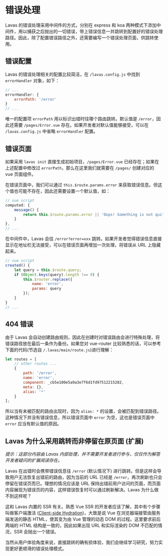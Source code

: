 # 错误处理

Lavas 的错误处理采用中间件的方式，分别在 express 和 koa 两种模式下添加中间件，用以捕获之后抛出的一切错误，带上错误信息一并跳转到配置好的错误处理路径。因此，除了配置错误路径之外，还需要编写一个错误处理页面，供跳转使用。

## 错误配置

Lavas 的错误处理相关的配置比较简洁，在 `/lavas.config.js` 中找到 `errorHandler` 对象，如下：

```javascript
// ...
errorHandler: {
    errorPath: '/error'
}
// ...
```

唯一的配置项 `errorPath` 用以标识出错时往哪个路由跳转。默认值是 `/error`，因此还需要 `/pages/Error.vue` 存在。如果开发者对默认值能够接受，可以在 `/lavas.config.js` 中省略 `errorHandler` 配置。

## 错误页面

如果采用 `lavas init` 直接生成初始项目，`/pages/Error.vue` 已经存在；如果在上述配置中修改过 `errorPath`，那么在这里我们就需要在 `/pages/` 创建对应的 vue 页面组件。

在错误页面中，我们可以通过 `this.$route.params.error` 来获取错误信息。但这个值也可能不存在，因此还需要设置一个默认值，如：

```javascript
// vue script
computed: {
    message() {
        return this.$route.params.error || 'Oops! Something is not quite right o(╥﹏╥)o';
    }
},
// ...
```

在中间件中，Lavas 会往 `/error?error=xxx` 跳转。如果开发者觉得错误信息直接显示在地址栏无法接受，可以在错误页面再增加一次处理，将错误从 URL 上隐藏起来。

```javascript
// vue script
created() {
    let query = this.$route.query;
    if (Object.keys(query).length !== 0) {
        this.$router.replace({
            name: 'error',
            params: query
        });
    }
}
// ...
```

## 404 错误

由于 Lavas 会自动创建路由规则，因此在创建时对错误路由会进行特殊处理，将错误路径放在最后一条作为备份。如果您对 vue-router 比较熟悉的话，可以参考下面的代码(节选自 `/.lavas/main/route.js`)进行理解：

```javascript
let routes = [
    // other routes ...
    {
        path: '/error',
        name: 'error',
        component: _cb5e100e5a9a3e7f6d1fd97512215282,
        meta: {},
        alias: '*'
    }
];
```

所以当有未被匹配的路由出现时，因为 `alias: *` 的设置，会被匹配到错误路径。这种情况下并没有错误信息，所以错误页面中 `error` 为空，这也是错误页面中 `error` 应当有默认值的原因。

## Lavas 为什么采用跳转而非停留在原页面 (扩展)

*提示：这部分内容由 Lavas 内部处理，并不需要开发者进行参与，仅仅作为解答开发者疑问的扩展阅读存在。*

Lavas 在出错时会携带错误信息往 `/error` (默认情况下) 进行跳转。但是这样会导致用户无法恢复出错前的路由，因为当前的 URL 已经是 `/error`，再次刷新也只会停留在错误页而已。理想的情况应该是 URL 保持出错前用户访问的页面，而页面内容展现为错误页的内容，这样错误恢复时可以通过刷新解决。Lavas 为什么做不到这样呢？

这和 Lavas 内置的 SSR 有关。熟悉 Vue SSR 的开发者应该了解，其中有个步骤叫做客户端激活 ([Client-side Hydration](https://ssr.vuejs.org/zh/hydration.html))，大致是说 Vue 在浏览器端接管由服务端发送的静态 HTML，使其变为由 Vue 管理的动态 DOM 的过程。这里要求前后两端的 HTML 结构是一致的，因此如果出现 URL 和实际渲染的 DOM 不匹配的情况，SSR 会抛出一个错误。

当然从用户体验角度来说，直接跳转的确有损体验，我们会继续学习研究，努力实现更好更顺滑的错误处理模式。

